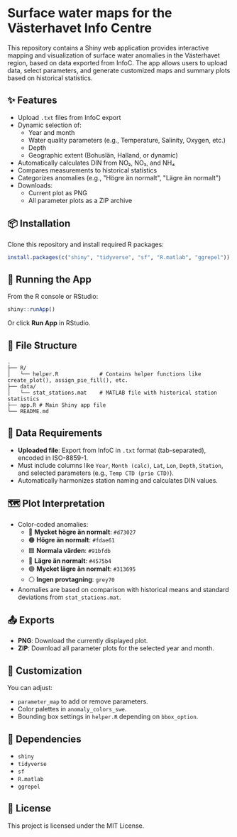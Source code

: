 # Surface water maps for the Västerhavet Info Centre

This repository contains a Shiny web application provides interactive mapping and visualization of surface water anomalies in the Västerhavet region, based on data exported from InfoC. The app allows users to upload data, select parameters, and generate customized maps and summary plots based on historical statistics.

## ✨ Features

- Upload `.txt` files from InfoC export
- Dynamic selection of:
  - Year and month
  - Water quality parameters (e.g., Temperature, Salinity, Oxygen, etc.)
  - Depth
  - Geographic extent (Bohuslän, Halland, or dynamic)
- Automatically calculates DIN from NO₂, NO₃, and NH₄
- Compares measurements to historical statistics
- Categorizes anomalies (e.g., "Högre än normalt", "Lägre än normalt")
- Downloads:
  - Current plot as PNG
  - All parameter plots as a ZIP archive

## 📦 Installation

Clone this repository and install required R packages:

```r
install.packages(c("shiny", "tidyverse", "sf", "R.matlab", "ggrepel"))
```

## 🚀 Running the App

From the R console or RStudio:

```r
shiny::runApp()
```

Or click **Run App** in RStudio.

## 📁 File Structure

```
.
├── R/
│   └── helper.R             # Contains helper functions like create_plot(), assign_pie_fill(), etc.
├── data/
│   └── stat_stations.mat    # MATLAB file with historical station statistics
├── app.R # Main Shiny app file
└── README.md
```

## 📄 Data Requirements

- **Uploaded file**: Export from InfoC in `.txt` format (tab-separated), encoded in ISO-8859-1.
- Must include columns like `Year`, `Month (calc)`, `Lat`, `Lon`, `Depth`, `Station`, and selected parameters (e.g., `Temp CTD (prio CTD)`).
- Automatically harmonizes station naming and calculates DIN values.

## 🗺️ Plot Interpretation

- Color-coded anomalies:
  - 🔴 **Mycket högre än normalt**: `#d73027`
  - 🟠 **Högre än normalt**: `#fdae61`
  - 🟦 **Normala värden**: `#91bfdb`
  - 🔵 **Lägre än normalt**: `#4575b4`
  - 🟣 **Mycket lägre än normalt**: `#313695`
  - ⚪ **Ingen provtagning**: `grey70`
- Anomalies are based on comparison with historical means and standard deviations from `stat_stations.mat`.

## 📤 Exports

- **PNG**: Download the currently displayed plot.
- **ZIP**: Download all parameter plots for the selected year and month.

## 🔧 Customization

You can adjust:
- `parameter_map` to add or remove parameters.
- Color palettes in `anomaly_colors_swe`.
- Bounding box settings in `helper.R` depending on `bbox_option`.

## 🧪 Dependencies

- `shiny`
- `tidyverse`
- `sf`
- `R.matlab`
- `ggrepel`

## 📄 License

This project is licensed under the MIT License.
